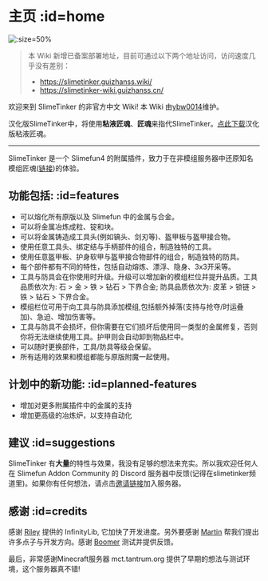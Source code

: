 # 主页 :id=home

![](https://cdn.jsdelivr.net/gh/ybw0014/SlimeTinker/images/logo/logo_large.png ':size=50%')

> 
> 本 Wiki 新增已备案部署地址，目前可通过以下两个地址访问，访问速度几乎没有差别：  
> - https://slimetinker.guizhanss.wiki/  
> - https://slimetinker-wiki.guizhanss.cn/
> 

欢迎来到 SlimeTinker 的非官方中文 Wiki! 本 Wiki 由[ybw0014](https://github.com/ybw0014)维护。

汉化版SlimeTinker中，将使用**粘液匠魂**、**匠魂**来指代SlimeTinker。[点此下载](https://github.com/ybw0014/SlimeTinker)汉化版粘液匠魂。

----

SlimeTinker 是一个 Slimefun4 的附属插件，致力于在非模组服务器中还原知名模组匠魂([链接](https://www.curseforge.com/minecraft/mc-mods/tinkers-construct))的体验。

## 功能包括: :id=features

* 可以熔化所有原版以及 Slimefun 中的金属与合金。
* 可以将金属冶炼成粒、锭和块。
* 可以将金属铸造成工具头(例如镐头、剑刃等)、盔甲板与盔甲接合物。
* 使用任意工具头、绑定结与手柄部件的组合，制造独特的工具。
* 使用任意盔甲板、护身软甲与盔甲接合物部件的组合，制造独特的防具。
* 每个部件都有不同的特性，包括自动熔炼、漂浮、隐身、3x3开采等。
* 工具与防具会在你使用时升级。升级可以增加新的模组栏位并提升品质。工具品质依次为: 石 > 金 > 铁 > 钻石 > 下界合金; 防具品质依次为: 皮革 > 锁链 > 铁 > 钻石 > 下界合金。
* 模组栏位可用于向工具与防具添加模组,包括额外掉落(支持与抢夺/时运叠加)、急迫、增加伤害等。
* 工具与防具不会损坏，但你需要在它们损坏后使用同一类型的金属修复，否则你将无法继续使用工具。护甲则会自动卸到物品栏中。
* 可以随时更换部件，工具/防具等级会保留。
* 所有适用的效果和模组都能与原版附魔一起使用。

## 计划中的新功能: :id=planned-features

* 增加对更多附属插件中的金属的支持
* 增加更高级的冶炼炉，以支持自动化

## 建议 :id=suggestions

SlimeTinker 有**大量**的特性与效果，我没有足够的想法来充实。所以我欢迎任何人在 Slimefun Addon Community 的 Discord 服务器中反馈(记得在slimetinker频道里)。如果你有任何想法，请点击[邀请链接](https://discord.gg/SqD3gg5SAU)加入服务器。

## 感谢 :id=credits

感谢 [Riley](https://github.com/Mooy1) 提供的 InfinityLib, 它加快了开发进度。另外要感谢 [Martin](https://github.com/martinbrom) 帮我们提出许多点子与开发方向。感谢 [Boomer](https://www.youtube.com/channel/UC2ZmER18YBRYube-62-JVpA) 测试并提供反馈。

最后，非常感谢Minecraft服务器 mct.tantrum.org 提供了早期的想法与测试环境，这个服务器真不错!
